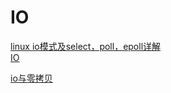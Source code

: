 # IO

[linux io模式及select，poll，epoll详解](https://segmentfault.com/a/1190000003063859)\
[IO](https://github.com/apache/incubator-brpc/blob/master/docs/cn/io.md)

[io与零拷贝](https://my.oschina.net/u/2474629/blog/4880741)
